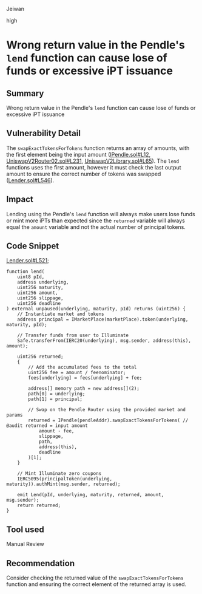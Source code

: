 Jeiwan

high

# Wrong return value in the Pendle's `lend` function can cause lose of funds or excessive iPT issuance

## Summary
Wrong return value in the Pendle's `lend` function can cause lose of funds or excessive iPT issuance
## Vulnerability Detail
The `swapExactTokensForTokens` function returns an array of amounts, with the first element being the input amount ([IPendle.sol#L12](https://github.com/sherlock-audit/2022-10-illuminate/blob/main/src/interfaces/IPendle.sol#L12), [UniswapV2Router02.sol#L231](https://github.com/Uniswap/v2-periphery/blob/dda62473e2da448bc9cb8f4514dadda4aeede5f4/contracts/UniswapV2Router02.sol#L231), [UniswapV2Library.sol#L65](https://github.com/Uniswap/v2-periphery/blob/dda62473e2da448bc9cb8f4514dadda4aeede5f4/contracts/libraries/UniswapV2Library.sol#L65)). The `lend` functions uses the first amount, however it must check the last output amount to ensure the correct number of tokens was swapped ([Lender.sol#L546](https://github.com/sherlock-audit/2022-10-illuminate/blob/main/src/Lender.sol#L546)).
## Impact
Lending using the Pendle's `lend` function will always make users lose funds or mint more iPTs than expected since the `returned` variable will always equal the `amount` variable and not the actual number of principal tokens.
## Code Snippet
[Lender.sol#L521](https://github.com/sherlock-audit/2022-10-illuminate/blob/main/src/Lender.sol#L521);
```solidity
function lend(
    uint8 pId,
    address underlying,
    uint256 maturity,
    uint256 amount,
    uint256 slippage,
    uint256 deadline
) external unpaused(underlying, maturity, pId) returns (uint256) {
    // Instantiate market and tokens
    address principal = IMarketPlace(marketPlace).token(underlying, maturity, pId);

    // Transfer funds from user to Illuminate
    Safe.transferFrom(IERC20(underlying), msg.sender, address(this), amount);

    uint256 returned;
    {
        // Add the accumulated fees to the total
        uint256 fee = amount / feenominator;
        fees[underlying] = fees[underlying] + fee;

        address[] memory path = new address[](2);
        path[0] = underlying;
        path[1] = principal;

        // Swap on the Pendle Router using the provided market and params
        returned = IPendle(pendleAddr).swapExactTokensForTokens( // @audit returned = input amount
            amount - fee,
            slippage,
            path,
            address(this),
            deadline
        )[1];
    }

    // Mint Illuminate zero coupons
    IERC5095(principalToken(underlying, maturity)).authMint(msg.sender, returned);

    emit Lend(pId, underlying, maturity, returned, amount, msg.sender);
    return returned;
}
```
## Tool used
Manual Review
## Recommendation
Consider checking the returned value of the `swapExactTokensForTokens` function and ensuring the correct element of the returned array is used.